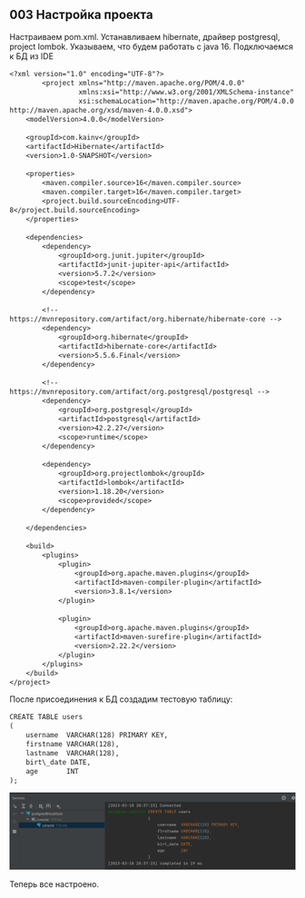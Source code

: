003 Настройка проекта
---------------------

Настраиваем pom.xml. Устанавливаем hibernate, драйвер postgresql, project lombok. Указываем, что будем работать с java 16. Подключаемся к БД из IDE

    <?xml version="1.0" encoding="UTF-8"?>
            <project xmlns="http://maven.apache.org/POM/4.0.0"
                     xmlns:xsi="http://www.w3.org/2001/XMLSchema-instance"
                     xsi:schemaLocation="http://maven.apache.org/POM/4.0.0 http://maven.apache.org/xsd/maven-4.0.0.xsd">
        <modelVersion>4.0.0</modelVersion>
    
        <groupId>com.kainv</groupId>
        <artifactId>Hibernate</artifactId>
        <version>1.0-SNAPSHOT</version>
    
        <properties>
            <maven.compiler.source>16</maven.compiler.source>
            <maven.compiler.target>16</maven.compiler.target>
            <project.build.sourceEncoding>UTF-8</project.build.sourceEncoding>
        </properties>
    
        <dependencies>
            <dependency>
                <groupId>org.junit.jupiter</groupId>
                <artifactId>junit-jupiter-api</artifactId>
                <version>5.7.2</version>
                <scope>test</scope>
            </dependency>
    
            <!-- https://mvnrepository.com/artifact/org.hibernate/hibernate-core -->
            <dependency>
                <groupId>org.hibernate</groupId>
                <artifactId>hibernate-core</artifactId>
                <version>5.5.6.Final</version>
            </dependency>
    
            <!-- https://mvnrepository.com/artifact/org.postgresql/postgresql -->
            <dependency>
                <groupId>org.postgresql</groupId>
                <artifactId>postgresql</artifactId>
                <version>42.2.27</version>
                <scope>runtime</scope>
            </dependency>
    
            <dependency>
                <groupId>org.projectlombok</groupId>
                <artifactId>lombok</artifactId>
                <version>1.18.20</version>
                <scope>provided</scope>
            </dependency>
    
        </dependencies>
    
        <build>
            <plugins>
                <plugin>
                    <groupId>org.apache.maven.plugins</groupId>
                    <artifactId>maven-compiler-plugin</artifactId>
                    <version>3.8.1</version>
                </plugin>
    
                <plugin>
                    <groupId>org.apache.maven.plugins</groupId>
                    <artifactId>maven-surefire-plugin</artifactId>
                    <version>2.22.2</version>
                </plugin>
            </plugins>
        </build>
    </project>


После присоединения к БД создадим тестовую таблицу:

    CREATE TABLE users
    (
        username  VARCHAR(128) PRIMARY KEY,
        firstname VARCHAR(128),
        lastname  VARCHAR(128),
        birt\_date DATE,
        age       INT
    );


![](src/main/resources/h-002-1.png)

Теперь все настроено.